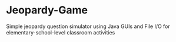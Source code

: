 # Jeopardy-Game
Simple jeopardy question simulator using Java GUIs and File I/O for elementary-school-level classroom activities
